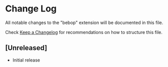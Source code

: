 # Change Log

All notable changes to the "bebop" extension will be documented in this file.

Check [Keep a Changelog](http://keepachangelog.com/) for recommendations on how to structure this file.

## [Unreleased]

- Initial release